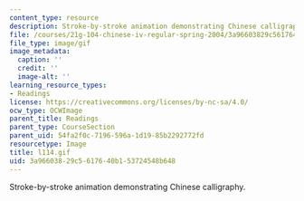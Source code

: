```yaml
---
content_type: resource
description: Stroke-by-stroke animation demonstrating Chinese calligraphy.
file: /courses/21g-104-chinese-iv-regular-spring-2004/3a96603829c5617640b153724548b648_l114.gif
file_type: image/gif
image_metadata:
  caption: ''
  credit: ''
  image-alt: ''
learning_resource_types:
- Readings
license: https://creativecommons.org/licenses/by-nc-sa/4.0/
ocw_type: OCWImage
parent_title: Readings
parent_type: CourseSection
parent_uid: 54fa2f0c-7196-596a-1d19-85b2292772fd
resourcetype: Image
title: l114.gif
uid: 3a966038-29c5-6176-40b1-53724548b648
---
```

Stroke-by-stroke animation demonstrating Chinese calligraphy.